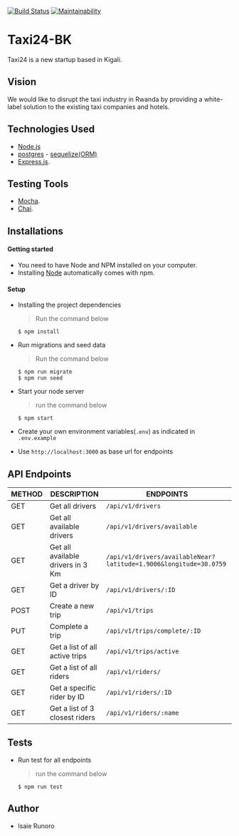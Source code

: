 [![Build Status](https://travis-ci.org/IsaiahRn/Taxi24-BK.svg?branch=development)](https://travis-ci.org/IsaiahRn/Taxi24-BK)
[![Maintainability](https://api.codeclimate.com/v1/badges/f6d69ab85f7597f10d49/maintainability)](https://codeclimate.com/github/IsaiahRn/Taxi24-BK/maintainability)

# Taxi24-BK
Taxi24 is a new startup based in Kigali.

## Vision
We would like to disrupt the taxi industry in Rwanda by providing a white-label solution to the existing taxi companies and hotels.

## Technologies Used

[node]: (https://nodejs.org)

- [Node.js](https://nodejs.org/)
- [postgres](https://www.postgresql.org/) - [sequelize(ORM)](https://sequelize.org/)
- [Express.js](https://expressjs.com).

## Testing Tools

- [Mocha](https://mochajs.org/).
- [Chai](https://chaijs.com).

## Installations

#### Getting started

- You need to have Node and NPM installed on your computer.
- Installing [Node](https://nodejs.org/) automatically comes with npm.


#### Setup

- Installing the project dependencies
  > Run the command below
  ```shell
  $ npm install
  ```
- Run migrations and seed data
  > Run the command below
  ```shell
  $ npm run migrate
  $ npm run seed
  ```
- Start your node server
  > run the command below
  ```shell
  $ npm start
  ```

- Create your own environment variables(`.env`) as indicated in `.env.example`

- Use `http://localhost:3000` as base url for endpoints

## API Endpoints

| METHOD | DESCRIPTION                             | ENDPOINTS                                                        |
| ------ | --------------------------------------- | ---------------------------------------------------------------  |
| GET    | Get all drivers                         | `/api/v1/drivers`                                                |
| GET    | Get all available drivers               | `/api/v1/drivers/available`                                      |
| GET    | Get all available drivers in 3 Km       | `/api/v1/drivers/availableNear?latitude=1.9006&longitude=30.0759`|
| GET    | Get a driver by ID                      | `/api/v1/drivers/:ID`                                            |
| POST   | Create a new trip                       | `/api/v1/trips`                                                  |
| PUT    | Complete a trip                         | `/api/v1/trips/complete/:ID`                                     |
| GET    | Get a list of all active trips          | `/api/v1/trips/active`                                           |
| GET    | Get a list of all riders                | `/api/v1/riders/`                                                |
| GET    | Get a specific rider by ID              | `/api/v1/riders/:ID`                                             |
| GET    | Get a list of 3 closest riders          | `/api/v1/riders/:name`                                           |

## Tests

- Run test for all endpoints
  > run the command below
  ```shell
  $ npm run test
  ```


## Author

- Isaie Runoro
